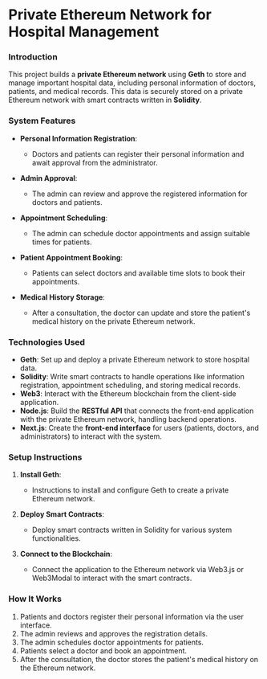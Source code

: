# **Private Ethereum Network for Hospital Management**

### **Introduction**

This project builds a **private Ethereum network** using **Geth** to store and manage important hospital data, including personal information of doctors, patients, and medical records. This data is securely stored on a private Ethereum network with smart contracts written in **Solidity**.

### **System Features**

- **Personal Information Registration**:
  - Doctors and patients can register their personal information and await approval from the administrator.

- **Admin Approval**:
  - The admin can review and approve the registered information for doctors and patients.

- **Appointment Scheduling**:
  - The admin can schedule doctor appointments and assign suitable times for patients.

- **Patient Appointment Booking**:
  - Patients can select doctors and available time slots to book their appointments.

- **Medical History Storage**:
  - After a consultation, the doctor can update and store the patient's medical history on the private Ethereum network.

### **Technologies Used**

- **Geth**: Set up and deploy a private Ethereum network to store hospital data.
- **Solidity**: Write smart contracts to handle operations like information registration, appointment scheduling, and storing medical records.
- **Web3**: Interact with the Ethereum blockchain from the client-side application.
- **Node.js**: Build the **RESTful API** that connects the front-end application with the private Ethereum network, handling backend operations.
- **Next.js**: Create the **front-end interface** for users (patients, doctors, and administrators) to interact with the system.

### **Setup Instructions**

1. **Install Geth**:
   - Instructions to install and configure Geth to create a private Ethereum network.

2. **Deploy Smart Contracts**:
   - Deploy smart contracts written in Solidity for various system functionalities.

3. **Connect to the Blockchain**:
   - Connect the application to the Ethereum network via Web3.js or Web3Modal to interact with the smart contracts.

### **How It Works**

1. Patients and doctors register their personal information via the user interface.
2. The admin reviews and approves the registration details.
3. The admin schedules doctor appointments for patients.
4. Patients select a doctor and book an appointment.
5. After the consultation, the doctor stores the patient's medical history on the Ethereum network.

